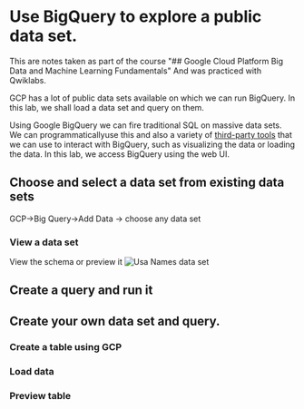 # Use BigQuery to explore a public data set.
This are notes taken as part of the course "## Google Cloud Platform Big Data and Machine Learning Fundamentals" And was practiced with Qwiklabs.

GCP has a lot of public data sets available on which we can run BigQuery. In this lab, we shall  load a data set and query on them. 

Using Google BigQuery we can fire traditional SQL on massive data sets. We can programmaticallyuse this and also a variety of [third-party tools](https://cloud.google.com/bigquery/third-party-tools) that we can use to interact with BigQuery, such as visualizing the data or loading the data. In this lab, we access BigQuery using the web UI.

## Choose and select a data set from existing data sets
GCP->Big Query->Add Data -> choose any data set
### View a data set
View the  schema or preview it 
![Usa Names data set](https://i.imgur.com/ksJrZqC.png)

## Create a query and run it 

## Create your own data set and query. 
### Create a table using GCP
### Load data
### Preview table 

<!--stackedit_data:
eyJoaXN0b3J5IjpbNDIwNTQyNzAyLDg1MTkyMTczMCwxOTAwNz
ExMjMzLC0xMDY0NzYxMDM5XX0=
-->